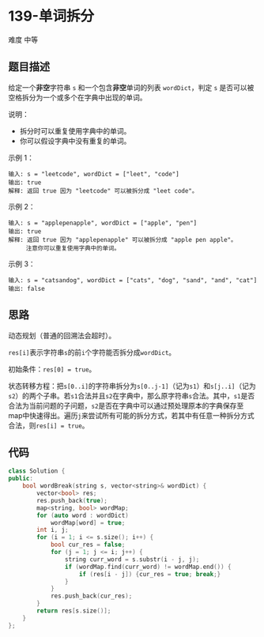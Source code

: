 # 139-单词拆分

难度 中等



## 题目描述

给定一个**非空**字符串 `s` 和一个包含**非空**单词的列表 `wordDict`，判定 `s` 是否可以被空格拆分为一个或多个在字典中出现的单词。

说明：

- 拆分时可以重复使用字典中的单词。
- 你可以假设字典中没有重复的单词。

示例 1：
```
输入: s = "leetcode", wordDict = ["leet", "code"]
输出: true
解释: 返回 true 因为 "leetcode" 可以被拆分成 "leet code"。
```
示例 2：
```
输入: s = "applepenapple", wordDict = ["apple", "pen"]
输出: true
解释: 返回 true 因为 "applepenapple" 可以被拆分成 "apple pen apple"。
     注意你可以重复使用字典中的单词。
```
示例 3：
```
输入: s = "catsandog", wordDict = ["cats", "dog", "sand", "and", "cat"]
输出: false
```


## 思路

动态规划（普通的回溯法会超时）。

`res[i]`表示字符串`s`的前`i`个字符能否拆分成`wordDict`。

初始条件：`res[0] = true`。

状态转移方程：把`s[0..i]`的字符串拆分为`s[0..j-1]`（记为`s1`）和`s[j..i]`（记为`s2`）的两个子串。若`s1`合法并且`s2`在字典中，那么原字符串`s`合法。其中，`s1`是否合法为当前问题的子问题，`s2`是否在字典中可以通过预处理原本的字典保存至map中快速得出。遍历`j`来尝试所有可能的拆分方式，若其中有任意一种拆分方式合法，则`res[i] = true`。



## 代码

```c++
class Solution {
public:
    bool wordBreak(string s, vector<string>& wordDict) {
        vector<bool> res;
        res.push_back(true);
        map<string, bool> wordMap;
        for (auto word : wordDict)
            wordMap[word] = true;
        int i, j;
        for (i = 1; i <= s.size(); i++) {
            bool cur_res = false;
            for (j = 1; j <= i; j++) {
                string curr_word = s.substr(i - j, j);
                if (wordMap.find(curr_word) != wordMap.end()) {
                    if (res[i - j]) {cur_res = true; break;}
                }
            }
            res.push_back(cur_res);
        }
        return res[s.size()];
    }
};
```

